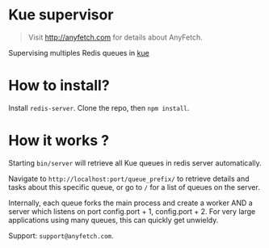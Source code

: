 # Kue supervisor
> Visit http://anyfetch.com for details about AnyFetch.

Supervising multiples Redis queues in [kue](https://github.com/learnboost/kue)

# How to install?
Install `redis-server`.
Clone the repo, then `npm install`.

# How it works ?
Starting `bin/server` will retrieve all Kue queues in redis server automatically.

Navigate to `http://localhost:port/queue_prefix/` to retrieve details and tasks about this specific queue, or go to `/` for a list of queues on the server.

Internally, each queue forks the main process and create a worker AND a server which listens on port config.port + 1, config.port + 2. For very large applications using many queues, this can quickly get unwieldy.

Support: `support@anyfetch.com`.

